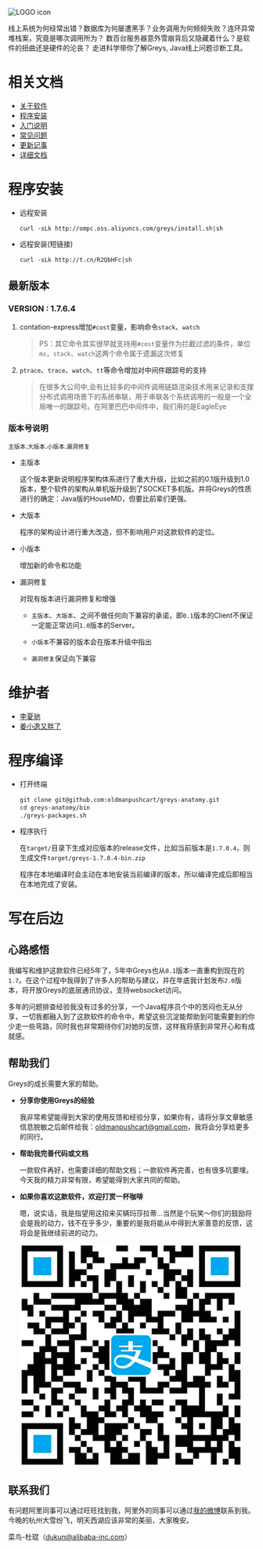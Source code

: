 ![LOGO icon](https://raw.githubusercontent.com/oldmanpushcart/images/master/greys/greys-logo-readme.png)

>
线上系统为何经常出错？数据库为何屡遭黑手？业务调用为何频频失败？连环异常堆栈案，究竟是哪次调用所为？
数百台服务器意外雪崩背后又隐藏着什么？是软件的扭曲还是硬件的沦丧？
走进科学带你了解Greys, Java线上问题诊断工具。

# 相关文档

* [关于软件](https://github.com/oldmanpushcart/greys-anatomy/wiki/Home)
* [程序安装](https://github.com/oldmanpushcart/greys-anatomy/wiki/installing)
* [入门说明](https://github.com/oldmanpushcart/greys-anatomy/wiki/Getting-Started)
* [常见问题](https://github.com/oldmanpushcart/greys-anatomy/wiki/FAQ)
* [更新记事](https://github.com/oldmanpushcart/greys-anatomy/wiki/Chronicle)
* [详细文档](https://github.com/oldmanpushcart/greys-anatomy/wiki/greys-pdf)

# 程序安装

- 远程安装

  ```shell
  curl -sLk http://ompc.oss.aliyuncs.com/greys/install.sh|sh
  ```
  
- 远程安装(短链接)
  
  ```shell
  curl -sLk http://t.cn/R2QbHFc|sh
  ```

## 最新版本

### **VERSION :** 1.7.6.4

1. contation-express增加`#cost`变量，影响命令`stack`、`watch`

    > PS：其它命令其实很早就支持用`#cost`变量作为拦截过滤的条件，单位`ms`，`stack`、`watch`这两个命令属于遗漏这次修复

2. `ptrace`、`trace`、`watch`、`tt`等命令增加对中间件跟踪号的支持

    > 在很多大公司中,会有比较多的中间件调用链路渲染技术用来记录和支撑分布式调用场景下的系统串联，用于串联各个系统调用的一般是一个全局唯一的跟踪号。在阿里巴巴中间件中，我们用的是EagleEye

### 版本号说明

`主版本`.`大版本`.`小版本`.`漏洞修复`

* 主版本

  这个版本更新说明程序架构体系进行了重大升级，比如之前的0.1版升级到1.0版本，整个软件的架构从单机版升级到了SOCKET多机版。并将Greys的性质进行的确定：Java版的HouseMD，但要比前辈们更强。

* 大版本

  程序的架构设计进行重大改造，但不影响用户对这款软件的定位。

* 小版本

  增加新的命令和功能

* 漏洞修复

  对现有版本进行漏洞修复和增强
  
  - `主版本`、`大版本`、之间不做任何向下兼容的承诺，即`0.1`版本的Client不保证一定能正常访问`1.0`版本的Server。

  - `小版本`不兼容的版本会在版本升级中指出

  - `漏洞修复`保证向下兼容

# 维护者

* [李夏驰](http://www.weibo.com/vlinux)
* [姜小逸又胖了](http://weibo.com/chengtd)


# 程序编译

- 打开终端

  ```shell
  git clone git@github.com:oldmanpushcart/greys-anatomy.git
  cd greys-anatomy/bin
  ./greys-packages.sh
  ```
  
- 程序执行

  在`target/`目录下生成对应版本的release文件，比如当前版本是`1.7.0.4`，则生成文件`target/greys-1.7.0.4-bin.zip`
  
  程序在本地编译时会主动在本地安装当前编译的版本，所以编译完成后即相当在本地完成了安装。
  
  
# 写在后边

## 心路感悟

我编写和维护这款软件已经5年了，5年中Greys也从`0.1`版本一直重构到现在的`1.7`。在这个过程中我得到了许多人的帮助与建议，并在年底我计划发布`2.0`版本，将开放Greys的底层通讯协议，支持websocket访问。

多年的问题排查经验我没有过多的分享，一个Java程序员个中的苦闷也无从分享，一切我都融入到了这款软件的命令中，希望这些沉淀能帮助到可能需要到的你少走一些弯路，同时我也非常期待你们对她的反馈，这样我将感到非常开心和有成就感。

## 帮助我们

Greys的成长需要大家的帮助。

- **分享你使用Greys的经验**

   我非常希望能得到大家的使用反馈和经验分享，如果你有，请将分享文章敏感信息脱敏之后邮件给我：[oldmanpushcart@gmail.com](mailto:oldmanpushcart@gmail.com)，我将会分享给更多的同行。

- **帮助我完善代码或文档**

  一款软件再好，也需要详细的帮助文档；一款软件再完善，也有很多坑要埋。今天我的精力非常有限，希望能得到大家共同的帮助。

- **如果你喜欢这款软件，欢迎打赏一杯咖啡**

  嗯，说实话，我是指望用这招来买辆玛莎拉蒂...当然是个玩笑～你们的鼓励将会是我的动力，钱不在乎多少，重要的是我将能从中得到大家善意的反馈，这将会是我继续前进的动力。
  
  ![alipay](https://raw.githubusercontent.com/oldmanpushcart/images/master/alipay-vlinux.png)

## 联系我们

有问题阿里同事可以通过旺旺找到我，阿里外的同事可以通过[我的微博](http://weibo.com/vlinux)联系到我。今晚的杭州大雪纷飞，明天西湖应该非常的美丽，大家晚安。

菜鸟-杜琨（dukun@alibaba-inc.com）
  
